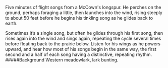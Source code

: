 Five minutes of flight songs from a McCown's longspur. He perches on the ground, perhaps foraging a little, then launches into the wind, rising steeply to about 50 feet before he begins his tinkling song as he glides back to earth. 

Sometimes it’s a single song, but often he glides through his first song, then rises again into the wind and sings again, repeating the cycle several times before floating back to the prairie below. Listen for his wings as he powers upward, and hear how most of his songs begin in the same way, the first second and a half of each song having a distinctive, repeating rhythm. 
#####Background
Western meadowlark, lark bunting.
